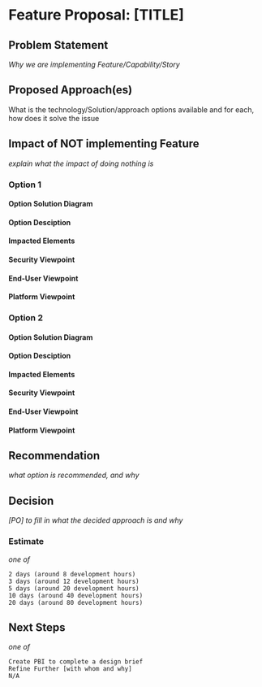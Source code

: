 # Feature Proposal: [TITLE]

## Problem Statement

*Why we are implementing Feature/Capability/Story*

## Proposed Approach(es)

What is the technology/Solution/approach options available and for each, how does it solve the issue

## Impact of NOT implementing Feature

*explain what the impact of doing nothing is*

### Option 1

#### Option Solution Diagram

#### Option Desciption

#### Impacted Elements

#### Security Viewpoint

#### End-User Viewpoint

#### Platform Viewpoint

### Option 2

#### Option Solution Diagram

#### Option Desciption

#### Impacted Elements

#### Security Viewpoint

#### End-User Viewpoint

#### Platform Viewpoint

## Recommendation

*what option is recommended, and why*

## Decision

*[PO] to fill in what the decided approach is and why*

### Estimate

*one of*

```
2 days (around 8 development hours)
3 days (around 12 development hours)
5 days (around 20 development hours)
10 days (around 40 development hours)
20 days (around 80 development hours)
```

## Next Steps

*one of*

```
Create PBI to complete a design brief
Refine Further [with whom and why]
N/A
```